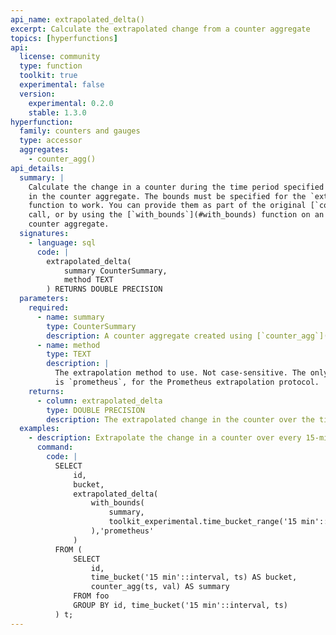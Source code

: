 ```yaml
---
api_name: extrapolated_delta()
excerpt: Calculate the extrapolated change from a counter aggregate
topics: [hyperfunctions]
api:
  license: community
  type: function
  toolkit: true
  experimental: false
  version:
    experimental: 0.2.0
    stable: 1.3.0
hyperfunction:
  family: counters and gauges
  type: accessor
  aggregates:
    - counter_agg()
api_details:
  summary: |
    Calculate the change in a counter during the time period specified by the bounds
    in the counter aggregate. The bounds must be specified for the `extrapolated_delta`
    function to work. You can provide them as part of the original [`counter_agg`](#counter_agg)
    call, or by using the [`with_bounds`](#with_bounds) function on an existing
    counter aggregate.
  signatures:
    - language: sql
      code: |
        extrapolated_delta(
            summary CounterSummary,
            method TEXT
        ) RETURNS DOUBLE PRECISION
  parameters:
    required:
      - name: summary
        type: CounterSummary
        description: A counter aggregate created using [`counter_agg`](#counter_agg)
      - name: method
        type: TEXT
        description: |
          The extrapolation method to use. Not case-sensitive. The only allowed value
          is `prometheus`, for the Prometheus extrapolation protocol.
    returns:
      - column: extrapolated_delta
        type: DOUBLE PRECISION
        description: The extrapolated change in the counter over the time period of the counter aggregate.
  examples:
    - description: Extrapolate the change in a counter over every 15-minute interval.
      command:
        code: |
          SELECT
              id,
              bucket,
              extrapolated_delta(
                  with_bounds(
                      summary,
                      toolkit_experimental.time_bucket_range('15 min'::interval, bucket)
                  ),'prometheus'
              )
          FROM (
              SELECT
                  id,
                  time_bucket('15 min'::interval, ts) AS bucket,
                  counter_agg(ts, val) AS summary
              FROM foo
              GROUP BY id, time_bucket('15 min'::interval, ts)
          ) t;
---
```


